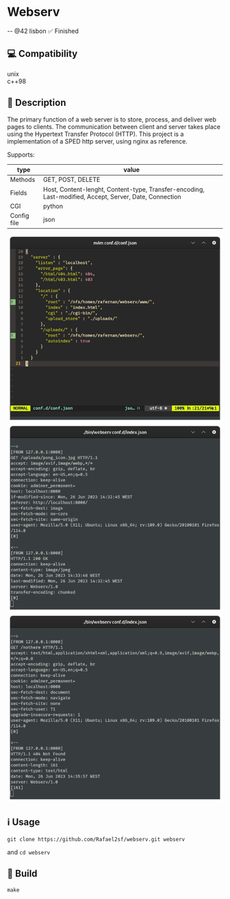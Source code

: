# Webserv
-- @42 lisbon
✅ Finished  

## 💻 Compatibility
unix  
c++98

## 📝 Description 
The primary function of a web server is to store, process, and deliver web pages to
clients. The communication between client and server takes place using the Hypertext
Transfer Protocol (HTTP).
This project is a implementation of a SPED http server, using nginx as reference.

Supports:

type | value
--- | ---
Methods | GET, POST, DELETE
Fields | Host, Content-lenght, Content-type, Transfer-encoding, Last-modified, Accept, Server, Date, Connection
CGI | python
Config file | json

![alt text](https://github.com/Rafael2sf/webserv/blob/master/.images/screenshot-1.png)
![alt text](https://github.com/Rafael2sf/webserv/blob/master/.images/screenshot-2.png)
![alt text](https://github.com/Rafael2sf/webserv/blob/master/.images/screenshot-3.png)

## ℹ️ Usage

~~~git
git clone https://github.com/Rafael2sf/webserv.git webserv
~~~
and `cd webserv`

## 🔨 Build

~~~shell
make
~~~
